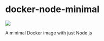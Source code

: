 # docker-node-minimal

[![](https://images.microbadger.com/badges/image/chorrell/node-minimal.svg)](https://microbadger.com/images/chorrell/node-minimal "Get your own image badge on microbadger.com")

A minimal Docker image with just Node.js
